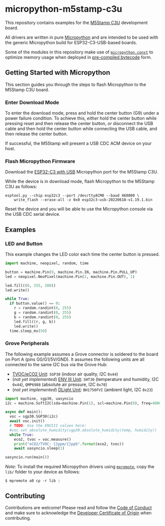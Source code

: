 # micropython-m5stamp-c3u

This repository contains examples for the
[M5Stamp C3U](https://docs.m5stack.com/en/core/stamp_c3u) development board.

All drivers are written in pure [Micropython](https://micropython.org/) and are
intended to be used with the generic Micropython build for ESP32-C3-USB-based
boards.

Some of the modules in this repository make use of [`micropython.const`][const]
to optimize memory usage when deployed in [pre-compiled bytecode][mpy] form.

[const]: http://docs.micropython.org/en/latest/library/micropython.html#micropython.const
[mpy]: http://docs.micropython.org/en/latest/reference/mpyfiles.html

## Getting Started with Micropython

This section guides you through the steps to flash Micropython to the M5Stamp
C3U board.

### Enter Download Mode

To enter the download mode, press and hold the center button (G9) under a
power failure condition. To achieve this, *either* hold the center
button while pressing reset and then release the center button,
*or* disconnect the USB cable and then hold the center button while
connecting the USB cable, and then release the center button.

If successful, the M5Stamp will present a USB CDC ACM device on your host.

### Flash Micropython Firmware

Download the [ESP32-C3 with USB](https://micropython.org/download/esp32c3-usb/)
Micropython port for the M5Stamp C3U.

While the device is in download mode, flash Micropython to the M5Stamp C3U
as follows:

```
esptool.py --chip esp32c3 --port /dev/ttyACM0 --baud 460800 \
    write_flash --erase-all -z 0x0 esp32c3-usb-20220618-v1.19.1.bin
```

Reset the device and you will be able to use the Micropython console via the
USB CDC serial device.

## Examples

### LED and Button

This example changes the LED color each time the center button is pressed.

```python
import machine, neopixel, random, time

button = machine.Pin(9, machine.Pin.IN, machine.Pin.PULL_UP)
led = neopixel.NeoPixel(machine.Pin(2, machine.Pin.OUT), 1)

led.fill((0, 255, 200))
led.write()

while True:
  if button.value() == 0:
    r = random.randint(0, 255)
    g = random.randint(0, 255)
    b = random.randint(0, 255)
    led.fill((r, g, b))
    led.write()
  time.sleep_ms(50)
```

### Grove Peripherals

The following example assumes a Grove connector is soldered to the board on
Port A (pins G0/G1/5V/GND). It assumes the following units are all connected
to the same I2C bus via the Grove Hub:

- [TVOC/eCO2 Unit](https://shop.m5stack.com/products/tvoc-eco2-gas-unit-sgp30):
   `SGP30` (indoor air quality, I2C `0x44`)
 - (*not yet implemented*) [ENV III Unit](https://shop.m5stack.com/products/env-iii-unit-with-temperature-humidity-air-pressure-sensor-sht30-qmp6988):
   `SHT30` (temperature and humidity, I2C `0x44`), `QMP6988` (absolute air pressure, I2C `0x70`)
 - (*not yet implemented*) [DLight Unit](https://shop.m5stack.com/products/dlight-unit-ambient-light-sensor-bh1750fvi-tr):
   `BH1750FVI` (ambient light, I2C `0x23`)

```python
import machine, sgp30, uasyncio
i2c = machine.SoftI2C(sda=machine.Pin(1), scl=machine.Pin(0), freq=400000)

async def main():
  voc = sgp30.SGP30(i2c)
  await voc.init()
  # TODO: Use the ENVIII values here:
  #voc.set_absolute_humidity(sgp30.absolute_humidity(temp, humidity))
  while True:
    eco2, tvoc = voc.measure()
    print("eCO2/TVOC: {}ppm/{}ppb".format(eco2, tvoc))
    await uasyncio.sleep(1)

uasyncio.run(main())
```

*Note:* To install the required Micropython drivers using
[`mpremote`](https://pypi.org/project/mpremote/), copy the `lib/` folder to your
device as follows:

```console
$ mpremote a0 cp -r lib :
```

## Contributing

Contributions are welcome! Please read and follow the
[Code of Conduct](CODE_OF_CONDUCT.md) and make sure to acknowledge the
[Developer Certificate of Origin](https://developercertificate.org/) when
contributing.
